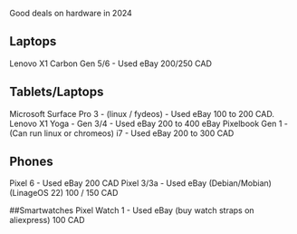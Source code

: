 Good deals on hardware in 2024

## Laptops
Lenovo X1 Carbon Gen 5/6 - Used eBay 200/250 CAD

## Tablets/Laptops
Microsoft Surface Pro 3 - (linux / fydeos) - Used eBay 100 to 200 CAD. 
Lenovo X1 Yoga - Gen 3/4 - Used eBay 200 to 400 eBay
Pixelbook Gen 1 - (Can run linux or chromeos) i7 - Used eBay 200 to 300 CAD

## Phones
Pixel 6 - Used eBay 200 CAD
Pixel 3/3a - Used eBay (Debian/Mobian) (LinageOS 22) 100 / 150 CAD

##Smartwatches
Pixel Watch 1 - Used eBay (buy watch straps on aliexpress) 100 CAD
